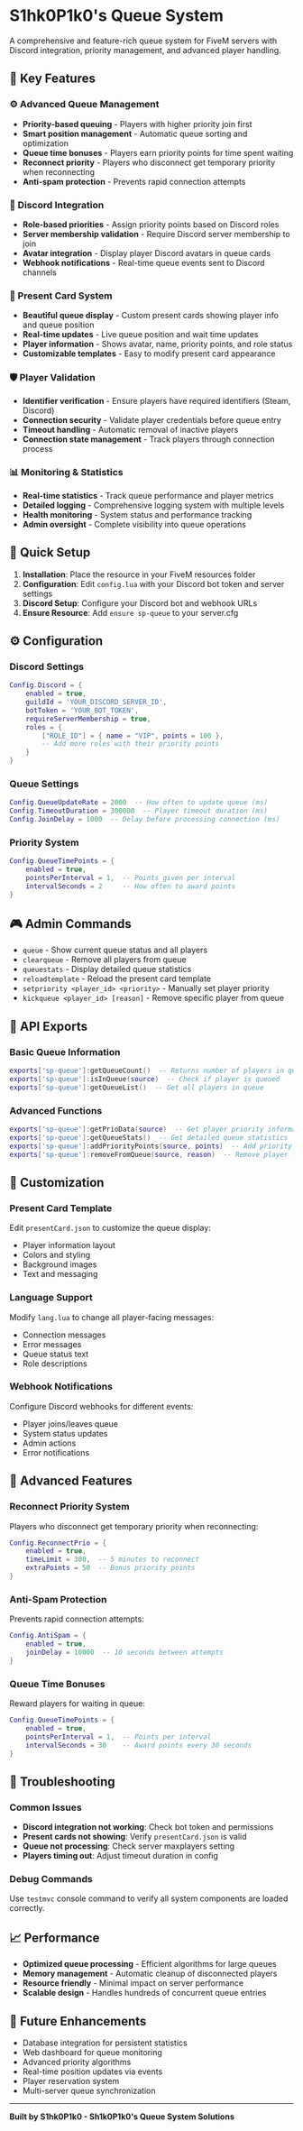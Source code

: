 # S1hk0P1k0's Queue System

A comprehensive and feature-rich queue system for FiveM servers with Discord integration, priority management, and advanced player handling.

## 🎯 Key Features

### ⚙️ Advanced Queue Management

- **Priority-based queuing** - Players with higher priority join first
- **Smart position management** - Automatic queue sorting and optimization
- **Queue time bonuses** - Players earn priority points for time spent waiting
- **Reconnect priority** - Players who disconnect get temporary priority when reconnecting
- **Anti-spam protection** - Prevents rapid connection attempts

### 🔗 Discord Integration

- **Role-based priorities** - Assign priority points based on Discord roles
- **Server membership validation** - Require Discord server membership to join
- **Avatar integration** - Display player Discord avatars in queue cards
- **Webhook notifications** - Real-time queue events sent to Discord channels

### 🎨 Present Card System

- **Beautiful queue display** - Custom present cards showing player info and queue position
- **Real-time updates** - Live queue position and wait time updates
- **Player information** - Shows avatar, name, priority points, and role status
- **Customizable templates** - Easy to modify present card appearance

### 🛡️ Player Validation

- **Identifier verification** - Ensure players have required identifiers (Steam, Discord)
- **Connection security** - Validate player credentials before queue entry
- **Timeout handling** - Automatic removal of inactive players
- **Connection state management** - Track players through connection process

### 📊 Monitoring & Statistics

- **Real-time statistics** - Track queue performance and player metrics
- **Detailed logging** - Comprehensive logging system with multiple levels
- **Health monitoring** - System status and performance tracking
- **Admin oversight** - Complete visibility into queue operations

## 🚀 Quick Setup

1. **Installation**: Place the resource in your FiveM resources folder
2. **Configuration**: Edit `config.lua` with your Discord bot token and server settings
3. **Discord Setup**: Configure your Discord bot and webhook URLs
4. **Ensure Resource**: Add `ensure sp-queue` to your server.cfg

## ⚙️ Configuration

### Discord Settings

```lua
Config.Discord = {
    enabled = true,
    guildId = 'YOUR_DISCORD_SERVER_ID',
    botToken = 'YOUR_BOT_TOKEN',
    requireServerMembership = true,
    roles = {
        ["ROLE_ID"] = { name = "VIP", points = 100 },
        -- Add more roles with their priority points
    }
}
```

### Queue Settings

```lua
Config.QueueUpdateRate = 2000  -- How often to update queue (ms)
Config.TimeoutDuration = 300000  -- Player timeout duration (ms)
Config.JoinDelay = 1000  -- Delay before processing connection (ms)
```

### Priority System

```lua
Config.QueueTimePoints = {
    enabled = true,
    pointsPerInterval = 1,  -- Points given per interval
    intervalSeconds = 2     -- How often to award points
}
```

## 🎮 Admin Commands

- `queue` - Show current queue status and all players
- `clearqueue` - Remove all players from queue
- `queuestats` - Display detailed queue statistics
- `reloadtemplate` - Reload the present card template
- `setpriority <player_id> <priority>` - Manually set player priority
- `kickqueue <player_id> [reason]` - Remove specific player from queue

## 📱 API Exports

### Basic Queue Information

```lua
exports['sp-queue']:getQueueCount()  -- Returns number of players in queue
exports['sp-queue']:isInQueue(source)  -- Check if player is queued
exports['sp-queue']:getQueueList()  -- Get all players in queue
```

### Advanced Functions

```lua
exports['sp-queue']:getPrioData(source)  -- Get player priority information
exports['sp-queue']:getQueueStats()  -- Get detailed queue statistics
exports['sp-queue']:addPriorityPoints(source, points)  -- Add priority points
exports['sp-queue']:removeFromQueue(source, reason)  -- Remove player from queue
```

## 🎨 Customization

### Present Card Template

Edit `presentCard.json` to customize the queue display:

- Player information layout
- Colors and styling
- Background images
- Text and messaging

### Language Support

Modify `lang.lua` to change all player-facing messages:

- Connection messages
- Error messages
- Queue status text
- Role descriptions

### Webhook Notifications

Configure Discord webhooks for different events:

- Player joins/leaves queue
- System status updates
- Admin actions
- Error notifications

## 🔧 Advanced Features

### Reconnect Priority System

Players who disconnect get temporary priority when reconnecting:

```lua
Config.ReconnectPrio = {
    enabled = true,
    timeLimit = 300,  -- 5 minutes to reconnect
    extraPoints = 50  -- Bonus priority points
}
```

### Anti-Spam Protection

Prevents rapid connection attempts:

```lua
Config.AntiSpam = {
    enabled = true,
    joinDelay = 10000  -- 10 seconds between attempts
}
```

### Queue Time Bonuses

Reward players for waiting in queue:

```lua
Config.QueueTimePoints = {
    enabled = true,
    pointsPerInterval = 1,  -- Points per interval
    intervalSeconds = 30    -- Award points every 30 seconds
}
```

## 🚨 Troubleshooting

### Common Issues

- **Discord integration not working**: Check bot token and permissions
- **Present cards not showing**: Verify `presentCard.json` is valid
- **Queue not processing**: Check server maxplayers setting
- **Players timing out**: Adjust timeout duration in config

### Debug Commands

Use `testmvc` console command to verify all system components are loaded correctly.

## 📈 Performance

- **Optimized queue processing** - Efficient algorithms for large queues
- **Memory management** - Automatic cleanup of disconnected players
- **Resource friendly** - Minimal impact on server performance
- **Scalable design** - Handles hundreds of concurrent queue entries

## 🔮 Future Enhancements

- Database integration for persistent statistics
- Web dashboard for queue monitoring
- Advanced priority algorithms
- Real-time position updates via events
- Player reservation system
- Multi-server queue synchronization

---

**Built by S1hk0P1k0 - Sh1k0P1k0's Queue System Solutions**
